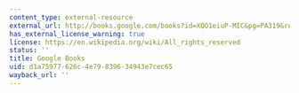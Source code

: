 ```yaml
---
content_type: external-resource
external_url: http://books.google.com/books?id=XQO1eiuP-MIC&pg=PA319&redir_esc=y#v=onepage&q&f=false
has_external_license_warning: true
license: https://en.wikipedia.org/wiki/All_rights_reserved
status: ''
title: Google Books
uid: d1a75977-626c-4e79-8396-34943e7cec65
wayback_url: ''
---
```

